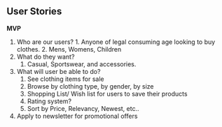 ## User Stories
**MVP**
1. Who are our users?
		1. Anyone of legal consuming age looking to buy clothes. 
		2. Mens, Womens, Children
2. What do they want?
	1. Casual, Sportswear, and accessories.
3. What will user be able to do?
	1. See clothing items for sale
	2. Browse by clothing type, by gender, by size
	3. Shopping List/ Wish list for users to save their products
	4. Rating system?
	5. Sort by Price, Relevancy, Newest, etc..
4. Apply to newsletter for promotional offers